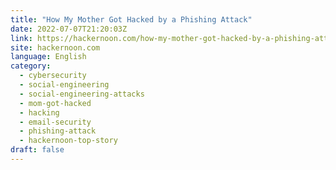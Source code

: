 ```yaml
---
title: "How My Mother Got Hacked by a Phishing Attack"
date: 2022-07-07T21:20:03Z
link: https://hackernoon.com/how-my-mother-got-hacked-by-a-phishing-attack?source=rss&utm_medium=RSS&utm_source=news.12bit.vn
site: hackernoon.com
language: English
category:
  - cybersecurity
  - social-engineering
  - social-engineering-attacks
  - mom-got-hacked
  - hacking
  - email-security
  - phishing-attack
  - hackernoon-top-story
draft: false
---
```

